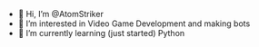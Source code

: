 - 👋 Hi, I’m @AtomStriker
- 👀 I’m interested in Video Game Development and making bots
- 🌱 I’m currently learning (just started) Python
